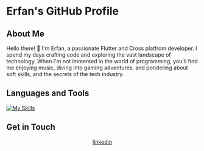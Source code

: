 # Erfan's GitHub Profile

## About Me

Hello there! 👋 I'm Erfan, a passionate Flutter and Cross platfrom developer. I spend my days crafting code and exploring the vast landscape of technology. When I'm not immersed in the world of programming, you'll find me enjoying music, diving into gaming adventures, and pondering about soft skills, and the secrets of the tech industry.

## Languages and Tools

  [![My Skills](https://skillicons.dev/icons?i=flutter,dart,androidstudio,gradle,git,postman,html,css,xd,figma,&perline=4)](https://skillicons.dev)

## Get in Touch

<div align="center" dir="auto">
<a href="https://www.linkedin.com/in/erfan-soltanzadeh" rel="nofollow">linkedin</a>
</div>
